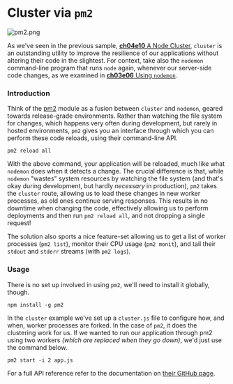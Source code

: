 # Cluster via `pm2`

![pm2.png][1]

As we've seen in the previous sample, [**ch04e10** A Node Cluster][2], `cluster` is an outstanding utility to improve the resilience of our applications without altering their code in the slightest. For context, take also the `nodemon` command-line program that runs `node` again, whenever our server-side code changes, as we examined in [**ch03e06** Using `nodemon`][3].

### Introduction

Think of the [pm2][4] module as a fusion between `cluster` and `nodemon`, geared towards release-grade environments. Rather than watching the file system for changes, which happens very often during development, but rarely in hosted environments, `pm2` gives you an interface through which you can perform these code reloads, using their command-line API.

```shell
pm2 reload all
```

With the above command, your application will be reloaded, much like what `nodemon` does when it detects a change. The crucial difference is that, while `nodemon` "wastes" system resources by watching the file system (and that's okay during development, but hardly _necessary_ in production), `pm2` takes the `cluster` route, allowing us to load these changes in new worker processes, as old ones continue serving responses. This results in no downtime when changing the code, effectively allowing us to perform deployments and then run `pm2 reload all`, and not dropping a single request!

The solution also sports a nice feature-set allowing us to get a list of worker processes (`pm2 list`), monitor their CPU usage (`pm2 monit`), and tail their `stdout` and `stderr` streams (with `pm2 logs`).

### Usage

There is no set up involved in using `pm2`, we'll need to install it globally, though.

```shell
npm install -g pm2
```

In the `cluster` example we've set up a `cluster.js` file to configure how, and when, worker processes are forked. In the case of `pm2`, it does the clustering work for us. If we wanted to run our application through pm2 using two workers _(which are replaced when they go down)_, we'd just use the command below.

```shell
pm2 start -i 2 app.js
```

For a full API reference refer to the documentation on [their GitHub page][4].

  [1]: https://github.com/bevacqua/buildfirst/raw/master/images/pm2.png
  [2]: https://github.com/bevacqua/buildfirst/tree/master/ch04/10_a-node-cluster "A Node Cluster"
  [3]: https://github.com/bevacqua/buildfirst/tree/master/ch03/06_nodemon
  [4]: https://github.com/Unitech/pm2
